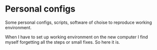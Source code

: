 # Personal configs

Some personal configs, scripts, software of choise to reproduce working environment.

When I have to set up working environment on the new computer I find myself forgetting all the steps or small fixes. So here it is.
